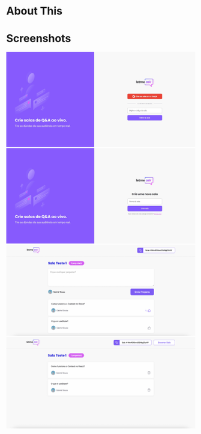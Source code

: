 # About This

# Screenshots

<div>
<img src="Screenshots/1.jpg" width=700px/> 
<img src="Screenshots/2.jpg" width=700px/>
<img src="Screenshots/3.jpeg" width=700px/>
<img src="Screenshots/4.jpeg" width=700px/>
</div>
